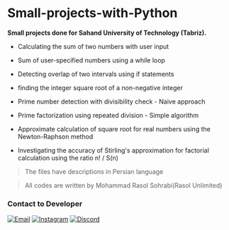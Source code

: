 
# Small-projects-with-Python
**Small projects done for Sahand University of Technology (Tabriz).**

- Calculating the sum of two numbers with user input
 
- Sum of user-specified numbers using a while loop
 
- Detecting overlap of two intervals using if statements
 
- finding the integer square root of a non-negative integer

- Prime number detection with divisibility check - Naive approach

- Prime factorization using repeated division - Simple algorithm
 
- Approximate calculation of square root for real numbers using the Newton-Raphson method
 
- Investigating the accuracy of Stirling's approximation for factorial calculation using the ratio n! / S(n)

> The files have descriptions in Persian language

> All codes are written by Mohammad Rasol Sohrabi(Rasol Unlimited)

### Contact to Developer
[![Email](https://img.shields.io/badge/Email-Rasol.Unlimited@gmail.com-blue?logo=Gmail&logoColor=EA4335)](mailto:Rasol.unlimited@gmail.com)
[![Instagram](https://img.shields.io/badge/Instagram-Unlimited__Rasol-blue?logo=instagram)](https://instagram.com/unlimited_rasol/)
[![Discord](https://img.shields.io/badge/Discord-rasol__unlimited-blue?logo=Discord&logoColor=5865F2)](https://www.discord.com/users/727228555959992463)
